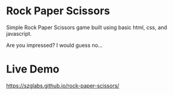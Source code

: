 # Rock Paper Scissors

Simple Rock Paper Scissors game built using basic html, css, and javascript.

Are you impressed? I would guess no...

# Live Demo

https://szglabs.github.io/rock-paper-scissors/
